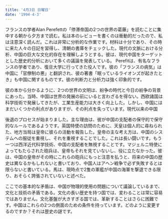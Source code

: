 ```yaml
---
title: '4月3日 日曜日'
date: '1994-4-3'
---
```


フランスの学者Alan Perefettの「停滞帝国の2つの世界の葛藤」を読むことに集中する朝から夕方まで読む。私は本のレビューを書くのは衝動的だったので、私は注意深く読んだ。これは非常に分析的な作業です。材料は十分であり、その時に来た人々の日記を習得し、清朝の書庫をチェックした。現代の文脈における分析、中国の巨大な文化的存在を理解しようとする。彼は、現代中国をターゲットとした歴史的分析において多くの議論を発表している。 Perefitは、有名なフランスの学者であり、復旦大学に行ってきた役人です。彼の「フランスの病気」は中国に「官僚制の悪」と翻訳され、彼の著書「眠っているライオンズが起きたとき」も中国に関するものです。彼の判断力と分析力は強く印象的です。

彼の本から分かるように、2つの世界の文明は、紛争の時代と今日の紛争の背景にあった。当時、中国は世界の発展の前にいると言わざるを得ない。西欧諸国は科学技術で発展してきたが、工業生産能力は大きく向上した。しかし、中国にはまだいくつかの利点がありますが、その利点を失っています。現代以来の中国

後退のプロセスが始まりました。主な理由は、彼が中国の支配者の保守的で保守的なルールであるようです。英国特使の訪問のために、天皇は個人的に尋ねられた、地方当局は皇帝に彼らの活動を報告した。皇帝の主な考え方は、中国のシステムへの服従を重視し、それを重視することでした。これは長い闘いです。もう一つは西洋近代科学技術、中国の支配者を無視することです。マジェルニ特使によってもたらされた砲兵は、皇帝もそれを見ていないし、役に立たなかった。彼は、中国の皇帝がその時にこれらの砲兵にもっと注意を払うと、将来の中国の歴史は異なるかもしれないと書いており、中国人はアヘン戦争で必ず失敗するとは限らないと書いている。馬は、現時点で2隻の軍艦が中国の海軍を撃退できる限り、おそらく誇張されていないと述べた。

ここでの基本的な矛盾は、中国が物理的使用の問題について議論しているまで、文化と技術の矛盾である。文化の長い歴史を持つ国では、変わることは常に容易ではありません。文化基盤が大きすぎる国では、革新することはさらに困難です。中国はこれらの2つの側面のための条件を持っています。どのように変更するのですか？それは歴史の謎です。

